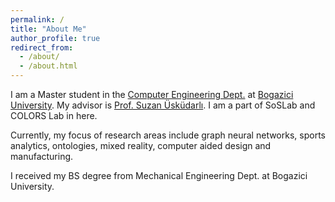 ```yaml
---
permalink: /
title: "About Me"
author_profile: true
redirect_from: 
  - /about/
  - /about.html
---
```


I am a Master student in the [Computer Engineering Dept.](https://www.cmpe.boun.edu.tr/) at [Bogazici University](https://bogazici.edu.tr/en_US). My advisor is [Prof. Suzan Üsküdarlı](https://www.cmpe.boun.edu.tr/tr/people/suzan.uskudarli). I am a part of SoSLab and COLORS Lab in here.

Currently, my focus of research areas include graph neural networks, sports analytics, ontologies, mixed reality, computer aided design and manufacturing.

I received my BS degree from Mechanical Engineering Dept. at Bogazici University.
